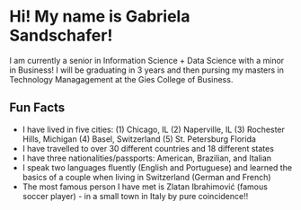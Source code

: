 # Hi! My name is Gabriela Sandschafer!
I am currently a senior in Information Science + Data Science with a minor in Business! 
I will be graduating in 3 years and then pursing my masters in Technology Managagement at the Gies College of Business.

## Fun Facts
- I have lived in five cities: (1) Chicago, IL (2) Naperville, IL (3) Rochester Hills, Michigan (4) Basel, Switzerland (5) St. Petersburg Florida
- I have travelled to over 30 different countries and 18 different states
- I have three nationalities/passports: American, Brazilian, and Italian
- I speak two languages fluently (English and Portuguese) and learned the basics of a couple when living in Switzerland (German and French)
- The most famous person I have met is Zlatan Ibrahimović (famous soccer player) - in a small town in Italy by pure coincidence!! 
